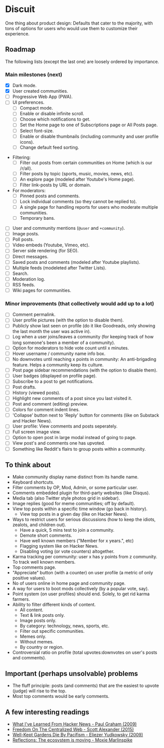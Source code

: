 # Discuit

One thing about product design: Defaults that cater to the majority, with tons 
of options for users who would use them to customize their experience.

## Roadmap

The following lists (except the last one) are loosely ordered by importance. 

### Main milestones (next)

- [x] Dark mode.
- [x] User created communities.
- [ ] Progressive Web App (PWA).
- [ ] UI preferences.
	- [ ] Compact mode.
	- [ ] Enable or disable infinite scroll. 
	- [ ] Choose which notifications to get.
	- [ ] Set the Home page to one of Subscriptions page or All Posts page.
	- [ ] Select font-size.
	- [ ] Enable or disable thumbnails (including community and user profile icons).
    - [ ] Change default feed sorting.
- Filtering:
	- [ ] Filter out posts from certain communities on Home (which is our /r/all).
	- [ ] Filter posts by topic (sports, music, movies, news, etc).
	- [ ] An explore page (modeled after Youtube's Home page).
    - [ ] Filter link-posts by URL or domain.
- For moderators:
	- [ ] Pinned posts and comments.
	- [ ] Lock individual comments (so they cannot be replied to).
	- [ ] A single page for handling reports for users who moderate multiple 
      communities. 
	- [ ] Temporary bans.
- [ ] User and community mentions (`@user` and `+community`).
- [ ] Image posts.
- [ ] Poll posts.
- [ ] Video embeds (Youtube, Vimeo, etc).
- [ ] Server side rendering (for SEO).
- [ ] Direct messages.
- [ ] Saved posts and comments (modeled after Youtube playlists).
- [ ] Multiple feeds (modeleted after Twitter Lists).
- [ ] Search.
- [ ] Moderation log.
- [ ] RSS feeds.
- [ ] Wiki pages for communities.

### Minor improvements (that collectively would add up to a lot)

- [ ] Comment permalink.
- [ ] User profile pictures (with the option to disable them).
- [ ] Publicly show last seen on profile (do it like Goodreads, only showing the 
  last month the user was active in).
- [ ] Log when a user joins/leaves a community (for keeping track of how long 
  someone's been a member of a community).
- [ ] Option for moderators to hide vote count until x minutes.
- [ ] Hover username / community name info box.
- [ ] No downvotes until reaching x points in community: An anti-brigading 
  feature. Helps a community keep its culture.
- [ ] Post page sidebar recommendations (with the option to disable them).
- [ ] User badges (displayed on profile page).
- [ ] Subscribe to a post to get notifications.
- [ ] Post drafts.
- [ ] History (viewed posts).
- [ ] Highlight new comments of a post since you last visited it.
- [ ] Post and comment (editing) preview.
- [ ] Colors for comment indent lines.
- [ ] 'Collapse' button next to 'Reply' button for comments (like on Substack and 
  Hacker News).
- [ ] User profile: View comments and posts seperately.
- [ ] Full screen image view.
- [ ] Option to open post in large modal instead of going to page.
- [ ] View post's and comments one has upvoted.
- [ ] Something like Reddit's flairs to group posts within a community.

## To think about

- Make community display name distinct from its handle name.
- Keyboard shortcuts.
- Filter comments by OP, Mod, Admin, or some particular user.
- Comments embedded plugin for third-party websites (like Disqus).
- Media tab (also Twitter style photos grid in sidebar).
- Image replies (good for meme communities; off by default).
- View top posts within a specific time window (go back in history).
    - View top posts in a given day (like on Hacker News).
- Ways to restrict users for serious discussions (how to
  keep the idiots, zealots, and children out).
    - Have a quick, 5 mins test to join a community.
    - Demote short comments.
    - Have well known members ("Member for x years.", etc)
    - Flagging system like on Hacker News.
    - Disabling voting (or vote counters) altogether.
- Karma tracking per community: user x has y points from z community. To track 
  well known members.
- Top comments page.
- "Appreciate" button (with a counter) on user profile (a metric of only 
  positive values).
- No of users online in home page and community page.
- A way for users to boot mods collectively (by a popular vote, say).
- Point system (on user profiles) should end. Solely, to get rid karma farmers.
- Ability to filter different kinds of content.
    - All content.
    - Text & link posts only.
    - Image posts only.
    - By category: technology, news, sports, etc.
    - Filter out specific communities.
    - Memes only.
    - Without memes.
    - By country or region.
- Controversial ratio on profile (total upvotes:downvotes on user's posts and 
  comments).

## Important (perhaps unsolvable) problems

- The fluff principle: posts (and comments) that are the easiest to upvote 
  (judge) will rise to the top.
- Most top comments would be early comments.

## A few interesting readings

- [What I've Learned From Hacker News - Paul Graham 
  (2009)](http://www.paulgraham.com/hackernews.html)
- [Freedom On The Centralized Web - Scott Alexander 
  (2015)](https://slatestarcodex.com/2015/07/22/freedom-on-the-centralized-web/)
- [Well-Kept Gardens Die By Pacifism - Eliezer Yudkowsky 
  (2009)](https://www.lesswrong.com/posts/tscc3e5eujrsEeFN4/well-kept-gardens-die-by-pacifism)
- [Reflections: The ecosystem is moving - Moxie 
  Marlinspike](https://signal.org/blog/the-ecosystem-is-moving/)

